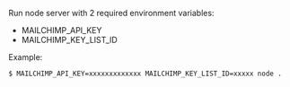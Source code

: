 Run node server with 2 required environment variables:
 
- MAILCHIMP_API_KEY
- MAILCHIMP_KEY_LIST_ID

Example:

    $ MAILCHIMP_API_KEY=xxxxxxxxxxxxx MAILCHIMP_KEY_LIST_ID=xxxxx node .